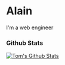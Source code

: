 # Alain

I'm a web engineer


### Github Stats

[![Tom's Github Stats](https://github-readme-stats.vercel.app/api?username=mockturtl&count_private=true&theme=default&show_icons=true)](https://github.com/mockturtl)
